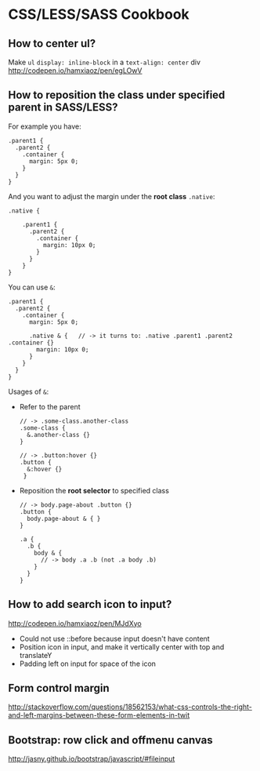 # CSS/LESS/SASS Cookbook

## How to center ul?
Make `ul` `display: inline-block` in a `text-align: center` div 
http://codepen.io/hamxiaoz/pen/egLOwV

## How to reposition the class under specified parent in SASS/LESS?
For example you have:

```less
.parent1 {
  .parent2 {
    .container {
      margin: 5px 0;
    }
  }
}
```

And you want to adjust the margin under the **root class** `.native`:

```less
.native {

    .parent1 {
      .parent2 {
        .container {
          margin: 10px 0;
        }
      }
    }
}
```

You can use `&`:

```less
.parent1 {
  .parent2 {
    .container {
      margin: 5px 0;
      
      .native & {   // -> it turns to: .native .parent1 .parent2 .container {}
        margin: 10px 0;
      }
    }
  }
}
```

Usages of `&`:
- Refer to the parent

  ```less
  // -> .some-class.another-class
  .some-class {
    &.another-class {}
  }

  // -> .button:hover {}
  .button {
    &:hover {}
   }
  ```
  
- Reposition the **root selector** to specified class

  ```less
  // -> body.page-about .button {}
  .button {
    body.page-about & { }
  }
  
  .a {
    .b {
      body & {
        // -> body .a .b (not .a body .b)
      }
    }
  }
  ```

## How to add search icon to input?
http://codepen.io/hamxiaoz/pen/MJdXyo
- Could not use ::before because input doesn't have content
- Position icon in input, and make it vertically center with top and translateY
- Padding left on input for space of the icon

## Form control margin
http://stackoverflow.com/questions/18562153/what-css-controls-the-right-and-left-margins-between-these-form-elements-in-twit

## Bootstrap: row click and offmenu canvas
http://jasny.github.io/bootstrap/javascript/#fileinput

